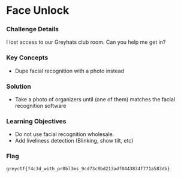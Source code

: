 # Face Unlock

### Challenge Details
I lost access to our Greyhats club room. Can you help me get in?

### Key Concepts
- Dupe facial recognition with a photo instead

### Solution
- Take a photo of organizers until (one of them) matches the facial recognition software

### Learning Objectives
- Do not use facial recognition wholesale.
- Add liveliness detection (Blinking, show tilt, etc)

### Flag
`greyctf{f4c3d_with_pr0bl3ms_9cd73c8bd213adf0443834f771a583db}`